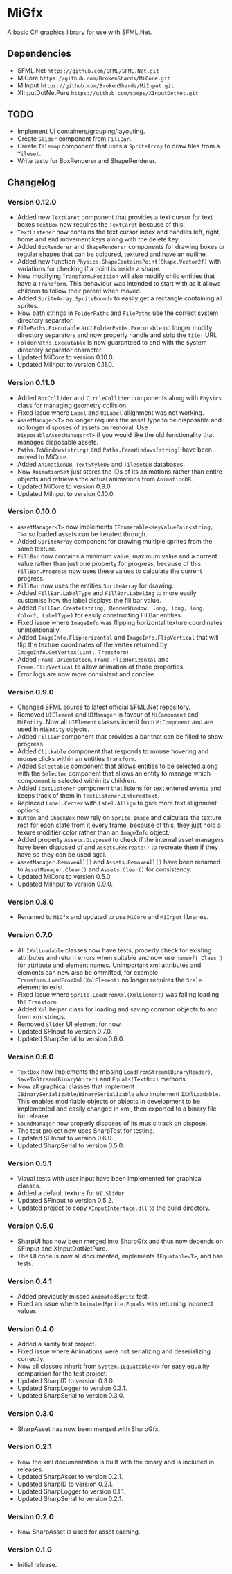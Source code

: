 ﻿# MiGfx
A basic C# graphics library for use with SFML.Net.

## Dependencies
- SFML.Net `https://github.com/SFML/SFML.Net.git`
- MiCore `https://github.com/BrokenShards/MiCore.git`
- MiInput `https://github.com/BrokenShards/MiInput.git`
- XInputDotNetPure `https://github.com/speps/XInputDotNet.git`

## TODO
- Implement UI containers/grouping/layouting.
- Create `Slider` component from `FillBar`.
- Create `Tilemap` component that uses a `SpriteArray` to draw tiles from a `Tileset`.
- Write tests for BoxRenderer and ShapeRenderer.

## Changelog

### Version 0.12.0
- Added new `TextCaret` component that provides a text cursor for text boxes `TextBox` now requires
  the `TextCaret` because of this.
- `TextListener` now contains the text cursor index and handles left, right, home and end movement
  keys along with the delete key.
- Added `BoxRenderer` and `ShapeRenderer` components for drawing boxes or regular shapes that can
  be coloured, textured and have an outline.
- Added new function `Physics.ShapeContainsPoint(Shape,Vector2f)` with variations for checking 
  if a point is inside a shape.
- Now modifying `Transform.Position` will also modify child entities that have a `Transform`. This
  behaviour was intended to start with as it allows children to follow their parent when moved.
- Added `SpriteArray.SpriteBounds` to easily get a rectangle containing all sprites.
- Now path strings in `FolderPaths` and `FilePaths` use the correct system directory separator.
- `FilePaths.Executable` and `FolderPaths.Executable` no longer modify directory separators and now
  properly handle and strip the `file:` URI.
- `FolderPaths.Executable` is now guaranteed to end with the system directory separator character.
- Updated MiCore to version 0.10.0.
- Updated MiInput to version 0.11.0.

### Version 0.11.0
- Added `BoxCollider` and `CircleCollider` components along with `Physics` class for managing
  geometry collision.
- Fixed issue where `Label` and `UILabel` allignment was not working.
- `AssetManager<T>` no longer requires the asset type to be disposable and no longer disposes of
  assets on removal. Use `DisposableAssetManager<T>` if you would like the old functionality that
  manages disposable assets.
- `Paths.ToWindows(string)` and `Paths.FromWindows(string)` have been moved to MiCore.
- Added `AnimationDB`, `TextStyleDB` and `TilesetDB` databases.
- Now `AnimationSet` just stores the IDs of its animations rather than entire objects and retrieves
  the actual animations from `AnimationDB`.
- Updated MiCore to version 0.9.0.
- Updated MiInput to version 0.10.0.

### Version 0.10.0
- `AssetManager<T>` now implements `IEnumerable<KeyValuePair<string, T>>` so loaded assets can be
  iterated through.
- Added `SpriteArray` component for drawing multiple sprites from the same texture.
- `FillBar` now contains a minimum value, maximum value and a current value rather than just one
  property for progress, because of this `FillBar.Progress` now uses these values to calculate the
  current progress.
- `FillBar` now uses the entities `SpriteArray` for drawing.
- Added `FillBar.LabelType` and `FillBar.Labeling` to more easily customise how the label displays
  the fill bar value.
- Added `FillBar.Create(string, RenderWindow, long, long, long, Color?, LabelType)` for easily
  constructing FillBar entities.
- Fixed issue where `ImageInfo` was flipping horizontal texture coordinates unintentionally.
- Added `ImageInfo.FlipHorizontal` and `ImageInfo.FlipVertical` that will flip the texture 
  coordinates of the vertex returned by `ImageInfo.GetVertex(uint, Transform)`.
- Added `Frame.Orientation`, `Frame.FlipHorizontal` and `Frame.FlipVertical` to allow animation of
  those properties.
- Error logs are now more consistant and concise.

### Version 0.9.0
- Changed SFML source to latest official SFML.Net repository.
- Removed `UIElement` and `UIManager` in favour of `MiComponent` and `MiEntity`. Now all `UIElement`
  classes inherit from `MiComponent` and are used in `MiEntity` objects.
- Added `FillBar` component that provides a bar that can be filled to show progress.
- Added `Clickable` component that responds to mouse hovering and mouse clicks within an entities
  `Transform`.
- Added `Selectable` component that allows entities to be selected along with the `Selector`
  component that allows an entity to manage which component is selected within its children.
- Added `TextListener` component that listens for text entered events and keeps track of them in
  `TextListener.EnteredText`.
- Replaced `Label.Center` with `Label.Allign` to give more text allignment options.
- `Button` and `CheckBox` now rely on `Sprite.Image` and calculate the texture rect for each state 
  from it every frame, because of this, they just hold a texure modifier color rather than an
  `ImageInfo` object.
- Added property `Assets.Disposed` to check if the internal asset managers have been disposed of and 
  `Assets.Recreate()` to recreate them if they have so they can be used agai.
- `AssetManager.RemoveAll()` and `Assets.RemoveAll()` have been renamed to `AssetManager.Clear()`
  and `Assets.Clear()` for consistency.
- Updated MiCore to version 0.5.0.
- Updated MiInput to version 0.9.0.

### Version 0.8.0
- Renamed to `MiGfx` and updated to use `MiCore` and `MiInput` libraries.

### Version 0.7.0
- All `IXmlLoadable` classes now have tests, properly check for existing attributes and return 
  errors when suitable and now use `nameof( Class )` for attribute and element names. Unimportant xml
  attributes and elements can now also be ommitted, for example `Transform.LoadFromXml(XmlElement)`
  no longer requires the `Scale` element to exist.
- Fixed issue where `Sprite.LoadFromXml(XmlElement)` was failing loading the `Transform`.
- Added `Xml` helper class for loading and saving common objects to and from xml strings.
- Removed `Slider` UI element for now.
- Updated SFInput to version 0.7.0.
- Updated SharpSerial to version 0.6.0.

### Version 0.6.0
- `TextBox` now implements the missing `LoadFromStream(BinaryReader)`, `SaveToStream(BinaryWriter)`
  and `Equals(TextBox)` methods.
- Now all graphical classes that implement `IBinarySerializable`/`BinarySerializable` also 
  implement `IXmlLoadable`. This enables modifiable objects or objects in development to be 
  implemented and easily changed in xml, then exported to a binary file for release.
- `SoundManager` now properly disposes of its music track on dispose.
- The test project now uses SharpTest for testing.
- Updated SFInput to version 0.6.0.
- Updated SharpSerial to version 0.5.0.

### Version 0.5.1
- Visual tests with user input have been implemented for graphical classes.
- Added a default texture for `UI.Slider`.
- Updated SFInput to version 0.5.2.
- Updated project to copy `XInputInterface.dll` to the build directory.

### Version 0.5.0
- SharpUI has now been merged into SharpGfx and thus now depends on SFInput and XInputDotNetPure.
- The UI code is now all documented, implements `IEquatable<T>`, and has tests.

### Version 0.4.1
- Added previously missed `AnimatedSprite` test.
- Fixed an issue where `AnimatedSprite.Equals` was returning incorrect values.

### Version 0.4.0
- Added a sanity test project.
- Fixed issue where Animations were not serializing and deserializing correctly.
- Now all classes inherit from `System.IEquatable<T>` for easy equality comparison for the test 
  project.
- Updated SharpID to version 0.3.0.
- Updated SharpLogger to version 0.3.1.
- Updated SharpSerial to version 0.3.0.

### Version 0.3.0
- SharpAsset has now been merged with SharpGfx.

### Version 0.2.1
- Now the xml documentation is built with the binary and is included in releases.
- Updated SharpAsset to version 0.2.1.
- Updated SharpID to version 0.2.1.
- Updated SharpLogger to version 0.1.1.
- Updated SharpSerial to version 0.2.1.

### Version 0.2.0
- Now SharpAsset is used for asset caching.

### Version 0.1.0
- Initial release.
